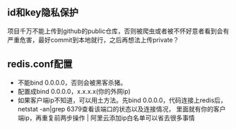 ## id和key隐私保护
项目千万不能上传到github的public仓库，否则被爬虫或者被不怀好意者看到会有严重危害，最好commit到本地就行，之后再想法上传private？
## redis.conf配置
+ 不能bind 0.0.0.0，否则会被黑客杀猪。
+ 配置成bind 0.0.0.0，x.x.x.x(你的外网ip)
+ 如果客户端ip不知道，可以用土方法。先bind 0.0.0.0，代码连接上redis后，netstat -an|grep 6379查看该端口的状态以及连接情况，
里面就有你的客户端ip，再重复前两步操作
| 阿里云添加ip白名单可以省去很多事情
